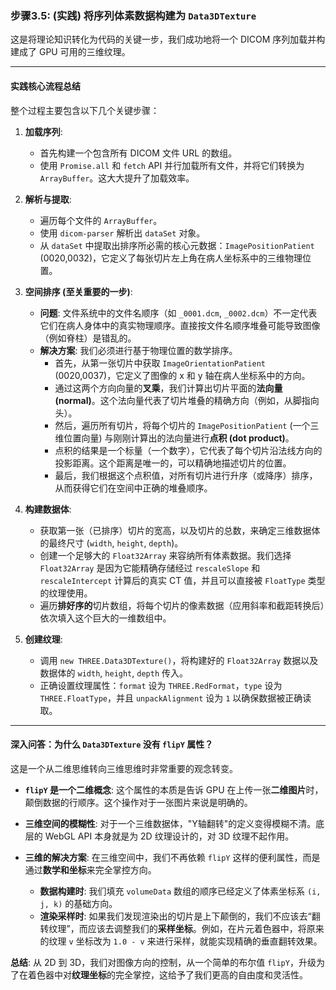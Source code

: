 ### 步骤3.5: (实践) 将序列体素数据构建为 `Data3DTexture`

这是将理论知识转化为代码的关键一步，我们成功地将一个 DICOM 序列加载并构建成了 GPU 可用的三维纹理。

---

#### 实践核心流程总结

整个过程主要包含以下几个关键步骤：

1.  **加载序列**:

    - 首先构建一个包含所有 DICOM 文件 URL 的数组。
    - 使用 `Promise.all` 和 `fetch` API 并行加载所有文件，并将它们转换为 `ArrayBuffer`。这大大提升了加载效率。

2.  **解析与提取**:

    - 遍历每个文件的 `ArrayBuffer`。
    - 使用 `dicom-parser` 解析出 `dataSet` 对象。
    - 从 `dataSet` 中提取出排序所必需的核心元数据：`ImagePositionPatient` (0020,0032)，它定义了每张切片左上角在病人坐标系中的三维物理位置。

3.  **空间排序 (至关重要的一步)**:

    - **问题**: 文件系统中的文件名顺序（如 `_0001.dcm`, `_0002.dcm`）不一定代表它们在病人身体中的真实物理顺序。直接按文件名顺序堆叠可能导致图像（例如脊柱）是错乱的。
    - **解决方案**: 我们必须进行基于物理位置的数学排序。
      - 首先，从第一张切片中获取 `ImageOrientationPatient` (0020,0037)，它定义了图像的 x 和 y 轴在病人坐标系中的方向。
      - 通过这两个方向向量的**叉乘**，我们计算出切片平面的**法向量 (normal)**。这个法向量代表了切片堆叠的精确方向（例如，从脚指向头）。
      - 然后，遍历所有切片，将每个切片的 `ImagePositionPatient` (一个三维位置向量) 与刚刚计算出的法向量进行**点积 (dot product)**。
      - 点积的结果是一个标量（一个数字），它代表了每个切片沿法线方向的投影距离。这个距离是唯一的，可以精确地描述切片的位置。
      - 最后，我们根据这个点积值，对所有切片进行升序（或降序）排序，从而获得它们在空间中正确的堆叠顺序。

4.  **构建数据体**:

    - 获取第一张（已排序）切片的宽高，以及切片的总数，来确定三维数据体的最终尺寸 (`width`, `height`, `depth`)。
    - 创建一个足够大的 `Float32Array` 来容纳所有体素数据。我们选择 `Float32Array` 是因为它能精确存储经过 `rescaleSlope` 和 `rescaleIntercept` 计算后的真实 CT 值，并且可以直接被 `FloatType` 类型的纹理使用。
    - 遍历**排好序的**切片数组，将每个切片的像素数据（应用斜率和截距转换后）依次填入这个巨大的一维数组中。

5.  **创建纹理**:
    - 调用 `new THREE.Data3DTexture()`，将构建好的 `Float32Array` 数据以及数据体的 `width`, `height`, `depth` 传入。
    - 正确设置纹理属性：`format` 设为 `THREE.RedFormat`，`type` 设为 `THREE.FloatType`，并且 `unpackAlignment` 设为 `1` 以确保数据被正确读取。

---

#### 深入问答：为什么 `Data3DTexture` 没有 `flipY` 属性？

这是一个从二维思维转向三维思维时非常重要的观念转变。

- **`flipY` 是一个二维概念**: 这个属性的本质是告诉 GPU 在上传一张**二维图片**时，颠倒数据的行顺序。这个操作对于一张图片来说是明确的。

- **三维空间的模糊性**: 对于一个三维数据体，"Y轴翻转"的定义变得模糊不清。底层的 WebGL API 本身就是为 2D 纹理设计的，对 3D 纹理不起作用。

- **三维的解决方案**: 在三维空间中，我们不再依赖 `flipY` 这样的便利属性，而是通过**数学和坐标**来完全掌控方向。
  - **数据构建时**: 我们填充 `volumeData` 数组的顺序已经定义了体素坐标系 `(i, j, k)` 的基础方向。
  - **渲染采样时**: 如果我们发现渲染出的切片是上下颠倒的，我们不应该去“翻转纹理”，而应该去调整我们的**采样坐标**。例如，在片元着色器中，将原来的纹理 `v` 坐标改为 `1.0 - v` 来进行采样，就能实现精确的垂直翻转效果。

**总结**: 从 2D 到 3D，我们对图像方向的控制，从一个简单的布尔值 `flipY`，升级为了在着色器中对**纹理坐标**的完全掌控，这给予了我们更高的自由度和灵活性。
